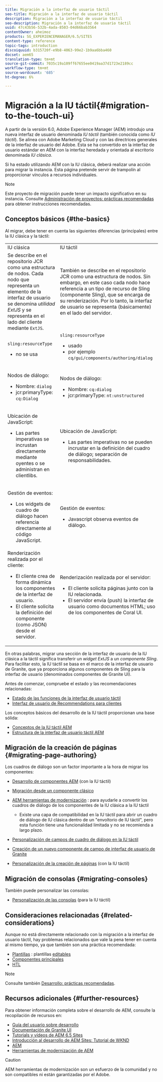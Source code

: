 ```yaml
---
title: Migración a la interfaz de usuario táctil
seo-title: Migración a la interfaz de usuario táctil
description: Migración a la interfaz de usuario táctil
seo-description: Migración a la interfaz de usuario táctil
uuid: 47c43b56-532b-4ada-8503-04d66bab3564
contentOwner: aheimoz
products: SG_EXPERIENCEMANAGER/6.5/SITES
content-type: reference
topic-tags: introduction
discoiquuid: b315720f-e9b8-4063-99e2-1b9aa6bba460
docset: aem65
translation-type: tm+mt
source-git-commit: 7035c19a109ff67655ee0419aa37d1723e2189cc
workflow-type: tm+mt
source-wordcount: '685'
ht-degree: 6%

---
```



# Migración a la IU táctil{#migration-to-the-touch-ui}

A partir de la versión 6.0, Adobe Experience Manager (AEM) introdujo una nueva interfaz de usuario denominada *IU táctil* (también conocida como *IU táctil*). Se alinea con Adobe Marketing Cloud y con las directrices generales de la interfaz de usuario del Adobe. Esta se ha convertido en la interfaz de usuario estándar en AEM con la interfaz heredada y orientada al escritorio denominada *IU clásica*.

Si ha estado utilizando AEM con la IU clásica, deberá realizar una acción para migrar la instancia. Esta página pretende servir de trampolín al proporcionar vínculos a recursos individuales.

>[!NOTE]
>
>Este proyecto de migración puede tener un impacto significativo en su instancia. Consulte [Administración de proyectos: prácticas recomendadas](/help/managing/best-practices.md) para obtener instrucciones recomendadas.

## Conceptos básicos {#the-basics}

Al migrar, debe tener en cuenta las siguientes diferencias (principales) entre la IU clásica y la táctil:

<table>
 <tbody>
  <tr>
   <td>IU clásica</td>
   <td>IU táctil</td>
  </tr>
  <tr>
   <td>Se describe en el repositorio JCR como una estructura de nodos. Cada nodo que representa un elemento de la interfaz de usuario se denomina <em>utilidad ExtJS</em> y se representa en el lado del cliente mediante <code>ExtJS</code>.</td>
   <td>También se describe en el repositorio JCR como una estructura de nodos. Sin embargo, en este caso cada nodo hace referencia a un tipo de recurso de Sling (componente Sling), que se encarga de su renderización. Por lo tanto, la interfaz de usuario se representa (básicamente) en el lado del servidor.</td>
  </tr>
  <tr>
   <td><p><code>sling:resourceType</code></p>
    <ul>
     <li>no se usa</li>
    </ul> </td>
   <td><code>sling:resourceType</code>
    <ul>
     <li>usado</li>
     <li>por ejemplo<br /> <code>cq/gui/components/authoring/dialog</code><br /> </li>
    </ul> </td>
  </tr>
  <tr>
   <td><p>Nodos de diálogo:</p>
    <ul>
     <li>Nombre: <code>dialog</code></li>
     <li>jcr:primaryType: <code>cq:Dialog</code></li>
    </ul> </td>
   <td><p>Nodos de diálogo:</p>
    <ul>
     <li>Nombre: <code>cq:dialog</code></li>
     <li>jcr:primaryType: <code>nt:unstructured</code></li>
    </ul> </td>
  </tr>
  <tr>
   <td><p>Ubicación de JavaScript:</p>
    <ul>
     <li>Las partes imperativas se incrustan directamente mediante oyentes o se administran en clientlibs.</li>
    </ul> </td>
   <td><p>Ubicación de JavaScript:</p>
    <ul>
     <li>Las partes imperativas no se pueden incrustar en la definición del cuadro de diálogo; separación de responsabilidades.</li>
    </ul> </td>
  </tr>
  <tr>
   <td><p>Gestión de eventos:</p>
    <ul>
     <li>Los widgets de cuadro de diálogo hacen referencia directamente al código JavaScript.</li>
    </ul> </td>
   <td><p>Gestión de eventos:</p>
    <ul>
     <li>Javascript observa eventos de diálogo.</li>
    </ul> </td>
  </tr>
  <tr>
   <td>Renderización realizada por el cliente:
    <ul>
     <li>El cliente crea de forma dinámica los componentes de la interfaz de usuario.</li>
     <li>El cliente solicita la definición del componente (como JSON) desde el servidor.</li>
    </ul> </td>
   <td>Renderización realizada por el servidor:
    <ul>
     <li>El cliente solicita páginas junto con la IU relacionada.</li>
     <li>El servidor envía (push) la interfaz de usuario como documentos HTML; uso de los componentes de Coral UI.<br /> </li>
    </ul> </td>
  </tr>
 </tbody>
</table>

En otras palabras, migrar una sección de la interfaz de usuario de la IU clásica a la táctil significa transferir un *widget ExtJS* a un *componente Sling*. Para facilitar esto, la IU táctil se basa en el marco de la interfaz de usuario de Granite, que ya proporciona algunos componentes de Sling para la interfaz de usuario (denominados componentes de Granite UI).

Antes de comenzar, compruebe el estado y las recomendaciones relacionadas:

* [Estado de las funciones de la interfaz de usuario táctil](/help/release-notes/touch-ui-features-status.md)
* [Interfaz de usuario de Recommendations para clientes](/help/sites-deploying/ui-recommendations.md)

Los conceptos básicos del desarrollo de la IU táctil proporcionan una base sólida:

* [Conceptos de la IU táctil AEM](/help/sites-developing/touch-ui-concepts.md)
* [Estructura de la interfaz de usuario táctil AEM](/help/sites-developing/touch-ui-structure.md)

## Migración de la creación de páginas {#migrating-page-authoring}

Los cuadros de diálogo son un factor importante a la hora de migrar los componentes:

* [Desarrollo de componentes AEM](/help/sites-developing/developing-components.md)  (con la IU táctil)
* [Migración desde un componente clásico](/help/sites-developing/developing-components.md#migrating-from-a-classic-component)
* [AEM herramientas de modernización](/help/sites-developing/modernization-tools.md) : para ayudarle a convertir los cuadros de diálogo de los componentes de la IU clásica a la IU táctil

   * Existe una capa de compatibilidad en la IU táctil para abrir un cuadro de diálogo de IU clásica dentro de un &quot;envoltorio de IU táctil&quot;, pero esta función tiene una funcionalidad limitada y no se recomienda a largo plazo.

* [Personalización de campos de cuadro de diálogo en la IU táctil](https://helpx.adobe.com/experience-manager/kt/eseminars/gems/aem-customizing-dialog-fields-in-touch-ui.html)
* [Creación de un nuevo componente de campo de interfaz de usuario de Granite](/help/sites-developing/granite-ui-component.md)
* [Personalización de la creación de páginas](/help/sites-developing/customizing-page-authoring-touch.md)  (con la IU táctil)

## Migración de consolas {#migrating-consoles}

También puede personalizar las consolas:

* [Personalización de las consolas](/help/sites-developing/customizing-consoles-touch.md)  (para la IU táctil)

## Consideraciones relacionadas {#related-considerations}

Aunque no está directamente relacionado con la migración a la interfaz de usuario táctil, hay problemas relacionados que vale la pena tener en cuenta al mismo tiempo, ya que también son una práctica recomendada:

* [Plantillas](/help/sites-developing/templates.md) : plantillas  [editables](/help/sites-developing/page-templates-editable.md)
* [Componentes principales](https://docs.adobe.com/content/help/es-ES/experience-manager-core-components/using/introduction.html)
* [HTL](https://docs.adobe.com/content/help/es-ES/experience-manager-htl/using/overview.html)

>[!NOTE]
>
>Consulte también [Desarrollo: prácticas recomendadas](/help/sites-developing/best-practices.md).

## Recursos adicionales {#further-resources}

Para obtener información completa sobre el desarrollo de AEM, consulte la recopilación de recursos en:

* [Guía del usuario sobre desarrollo](/help/sites-developing/home.md)
* [Documentación de Granite UI](https://helpx.adobe.com/experience-manager/6-5/sites/developing/using/reference-materials/granite-ui/api/jcr_root/libs/granite/ui/index.html)
* [Tutorials y vídeos de AEM 6.5 Sites](https://docs.adobe.com/content/help/en/experience-manager-learn/sites/overview.html)
* [Introducción al desarrollo de AEM Sites: Tutorial de WKND](/help/sites-developing/getting-started.md)
* [AEM](https://helpx.adobe.com/experience-manager/kt/eseminars/gems/aem-index.html)
* [Herramientas de modernización de AEM](https://opensource.adobe.com/aem-modernize-tools/)

>[!CAUTION]
>
>AEM herramientas de modernización son un esfuerzo de la comunidad y no son compatibles ni están garantizadas por el Adobe.

